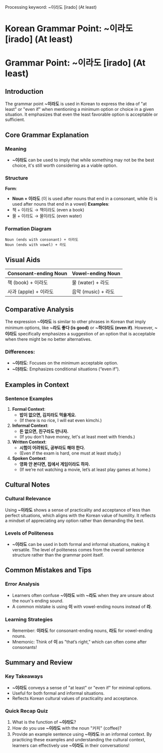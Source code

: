 Processing keyword: ~이라도 [irado] (At least)
# Korean Grammar Point: ~이라도 [irado] (At least)
# Grammar Point: ~이라도 [irado] (At least)
## Introduction
The grammar point **~이라도** is used in Korean to express the idea of "at least" or "even if" when mentioning a minimum option or choice in a given situation. It emphasizes that even the least favorable option is acceptable or sufficient.
## Core Grammar Explanation
### Meaning
- **~이라도** can be used to imply that while something may not be the best choice, it's still worth considering as a viable option.
### Structure
**Form**:
- **Noun + 이라도** (이 is used after nouns that end in a consonant, while 라 is used after nouns that end in a vowel)
**Examples**:
- 책 + 이라도 → 책이라도 (even a book)
- 물 + 이라도 → 물이라도 (even water)
### Formation Diagram
```
Noun (ends with consonant) + 이라도
Noun (ends with vowel) + 라도
```
## Visual Aids
| Consonant-ending Noun  | Vowel-ending Noun  |
|-----------------------|---------------------|
| 책 (book) + 이라도    | 물 (water) + 라도    |
| 사과 (apple) + 이라도 | 음악 (music) + 라도  |
## Comparative Analysis
The expression **~이라도** is similar to other phrases in Korean that imply minimum options, like **~라도 좋다 (is good)** or **~하더라도 (even if)**. However, **~이라도** specifically emphasizes a suggestion of an option that is acceptable when there might be no better alternatives.
### Differences:
- **~이라도**: Focuses on the minimum acceptable option.
- **~더라도**: Emphasizes conditional situations (“even if”).
## Examples in Context
### Sentence Examples
1. **Formal Context**:
   - **밥이 없으면, 김치라도 먹을게요.**
   - (If there is no rice, I will eat even kimchi.)
2. **Informal Context**:
   - **돈 없으면, 친구라도 만나자.**
   - (If you don't have money, let's at least meet with friends.)
3. **Written Context**:
   - **시험이 어려워도, 공부라도 해야 한다.**
   - (Even if the exam is hard, one must at least study.)
4. **Spoken Context**:
   - **영화 안 본다면, 집에서 게임이라도 하자.**
   - (If we’re not watching a movie, let’s at least play games at home.)
## Cultural Notes
### Cultural Relevance
Using **~이라도** shows a sense of practicality and acceptance of less than perfect situations, which aligns with the Korean value of humility. It reflects a mindset of appreciating any option rather than demanding the best.
### Levels of Politeness
- **~이라도** can be used in both formal and informal situations, making it versatile. The level of politeness comes from the overall sentence structure rather than the grammar point itself.
## Common Mistakes and Tips
### Error Analysis
- Learners often confuse **~이라도** with **~라도** when they are unsure about the noun's ending sound.
- A common mistake is using **이** with vowel-ending nouns instead of **라**.
### Learning Strategies
- Remember: **이라도** for consonant-ending nouns, **라도** for vowel-ending nouns.
- Mnemonic: Think of **이** as "that’s right," which can often come after consonants!
## Summary and Review
### Key Takeaways
- **~이라도** conveys a sense of "at least" or "even if" for minimal options.
- Useful for both formal and informal situations.
- Reflects Korean cultural values of practicality and acceptance.
### Quick Recap Quiz
1. What is the function of **~이라도**?
2. How do you use **~이라도** with the noun "커피" (coffee)?
3. Provide an example sentence using **~이라도** in an informal context. 
By practicing these examples and understanding the cultural context, learners can effectively use **~이라도** in their conversations!

